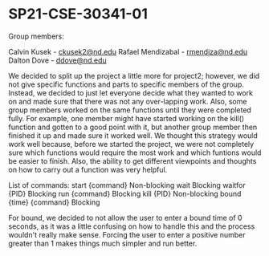 # SP21-CSE-30341-01

Group members:

  Calvin Kusek - ckusek2@nd.edu
  Rafael Mendizabal - rmendiza@nd.edu
  Dalton Dove - ddove@nd.edu

We decided to split up the project a little more for project2; however, we did not give specific functions and parts to specific members of the group. Instead, we decided to just let everyone decide what they wanted to work on and made sure that there was not any over-lapping work. Also, some group members worked on the same functions until they were completed fully. For example, one member might have started working on the kill() function and gotten to a good point with it, but another group member then finished it up and made sure it worked well. We thought this strategy would work well because, before we started the project, we were not completely sure which functions would require the most work and which funtions would be easier to finish. Also, the ability to get different viewpoints and thoughts on how to carry out a function was very helpful.

List of commands:
start {command}         Non-blocking
wait                    Blocking
waitfor {PID}           Blocking
run {command}           Blocking
kill {PID}              Non-blocking
bound {time} {command}  Blocking

For bound, we decided to not allow the user to enter a bound time of 0 seconds, as it was a little confusing on how to handle this and the process wouldn't really make sense. Forcing the user to enter a positive number greater than 1 makes things much simpler and run better.
